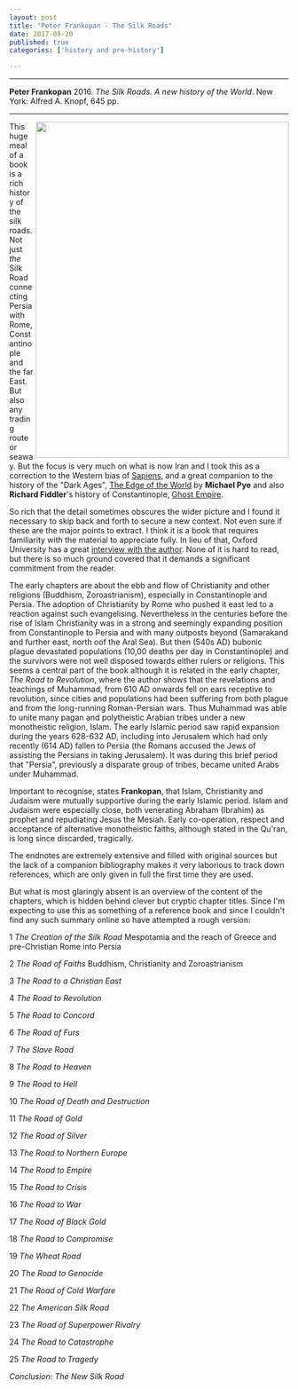 ```yaml
---
layout: post
title: "Peter Frankopan - The Silk Roads"
date: 2017-09-20
published: true
categories: ['history and pre-history']

---
```



***
<b>Peter Frankopan</b> 2016. _The Silk Roads. A new history of the World_. New York: Alfred A. Knopf, 645 pp.

***


<img  width="456px" height="606px" align="right" src="http://images.penguinrandomhouse.com/cover/9781101912379" alt="" />

This huge meal of a book is a rich history of the silk roads.  Not just _the_ Silk Road connecting Persia with Rome, Constantinople and the far East.  But also any trading route or seaway.  But the focus is very much on what is now Iran and 
I took this as a correction to the Western bias of [Sapiens](http://timeteam.github.io/history%20and%20pre-history/2017/09/04/sapiens.html), and a great companion to the history of the "Dark Ages", [The Edge of the World](http://timeteam.github.io/history%20and%20pre-history/2016/01/11/The-edge-of-the-world.html) by **Michael Pye** and also **Richard Fiddler**'s  history of Constantinople, [Ghost Empire](http://timeteam.github.io/history%20and%20pre-history/2017/01/04/ghost-empire.html).  

So rich that the detail sometimes obscures the wider picture and I found it necessary to skip back and forth to secure a new context.  Not even sure if these are the major points to extract.  I think it is a book that requires  familiarity with the material to appreciate fully. In lieu of that, Oxford University has a great [interview with the author](http://www.oxfordtoday.ox.ac.uk/interviews/turning-history-its-head-peter-frankopan-author-silk-roads-following-call-east). None of it is hard to read, but there is so much ground covered that it demands a significant commitment from the reader.

The early chapters are about the ebb and flow of Christianity and other religions (Buddhism, Zoroastrianism), especially in Constantinople and Persia.  The adoption of Christianity by Rome who pushed it east led to a reaction against such evangelising.  Nevertheless in the centuries before the rise of Islam Christianity was in a strong and seemingly expanding position from Constantinople to Persia and with many outposts beyond (Samarakand and further east, north oof the Aral Sea).  But then (540s AD) bubonic plague devastated populations (10,00 deaths per day in Constantinople) and the survivors were not well disposed towards either rulers or religions.  This seems a central part of the book although it is related in the early chapter, _The Road to Revolution_, where the author shows that  the revelations and teachings of Muhammad, from 610 AD onwards fell on ears receptive to revolution, since cities and populations had been suffering from both plague and from the long-running Roman-Persian wars.  Thus Muhammad was able to unite many pagan and polytheistic Arabian tribes under a new monotheistic religion, Islam.  The early Islamic period saw rapid expansion during the years 628-632 AD, including into Jerusalem which had only recently (614 AD) fallen to Persia (the Romans accused the Jews of assisting the Persians in taking Jerusalem).  It was during this brief period that "Persia", previously a disparate group of tribes, became united Arabs under Muhammad. 
 
Important to recognise, states **Frankopan**, that Islam, Christianity and Judaism were mutually supportive  during the early Islamic period.  Islam and Judaism were especially close, both venerating Abraham (Ibrahim) as prophet and repudiating Jesus the Mesiah.  Early co-operation, respect and acceptance of alternative monotheistic faiths, although stated in the Qu'ran, is long since discarded, tragically. 

The endnotes are extremely extensive and filled with original sources but the lack of a companion bibliography makes it very laborious to track down references, which are only given in full the first time they are used.

But what is most glaringly absent is an overview of the content of the chapters, which is hidden behind clever but cryptic chapter titles.  Since I'm expecting to use this as something of a reference book and since I couldn't find any such summary online so have attempted a rough version:

1 _The Creation of the Silk Road_   Mespotamia and the reach of Greece and pre-Christian Rome into Persia

2 _The Road of Faiths_   Buddhism, Christianity and Zoroastrianism

3 _The Road to a Christian East_

4 _The Road to Revolution_

5 _The Road to Concord_

6 _The Road of Furs_

7 _The Slave Road_

8 _The Road to Heaven_

9 _The Road to Hell_

10 _The Road  of Death and Destruction_

11 _The Road of Gold_

12 _The Road  of Silver_

13 _The Road to Northern Europe_

14 _The Road to Empire_

15 _The Road to Crisis_

16 _The Road to War_

17 _The Road of Black Gold_

18 _The Road to Compromise_

19 _The Wheat Road_

20 _The Road to Genocide_

21 _The Road  of Cold Warfare_

22 _The American Silk Road_

23 _The Road of Superpower Rivalry_

24 _The Road to Catastrophe_

25 _The Road to Tragedy_

_Conclusion: The New Silk Road_



